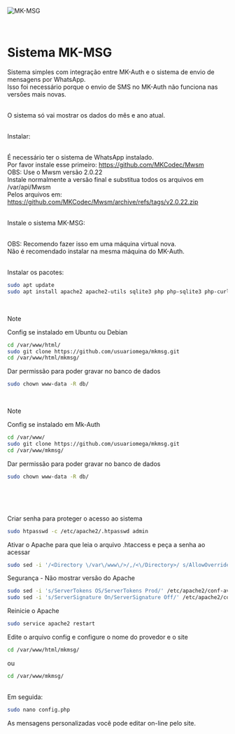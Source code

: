 ![MK-MSG](https://github.com/usuariomega/mkmsg/assets/70543919/f0ea5018-c46d-4ccb-a538-debe50d3cde6)


<br>

# Sistema MK-MSG

Sistema simples com integração entre MK-Auth e o sistema de envio de mensagens por WhatsApp.
<br>Isso foi necessário porque o envio de SMS no MK-Auth não funciona nas versões mais novas.

<br>O sistema só vai mostrar os dados do mês e ano atual.

<br>Instalar:
<br>

<br>É necessário ter o sistema de WhatsApp instalado. 
<br>Por favor instale esse primeiro: https://github.com/MKCodec/Mwsm
<br>OBS: Use o Mwsm versão 2.0.22
<br>Instale normalmente a versão final e substitua todos os arquivos em /var/api/Mwsm
<br>Pelos arquivos em: https://github.com/MKCodec/Mwsm/archive/refs/tags/v2.0.22.zip

<br>Instale o sistema MK-MSG:

<br>OBS: Recomendo fazer isso em uma máquina virtual nova. 
<br>Não é recomendado instalar na mesma máquina do MK-Auth.

<br>Instalar os pacotes:
```sh
sudo apt update
sudo apt install apache2 apache2-utils sqlite3 php php-sqlite3 php-curl git
```
<br>


> [!NOTE]
>Config se instalado em Ubuntu ou Debian
```sh
cd /var/www/html/
sudo git clone https://github.com/usuariomega/mkmsg.git
cd /var/www/html/mkmsg/
```
Dar permissão para poder gravar no banco de dados
```sh
sudo chown www-data -R db/
```
<br>


> [!NOTE]
> Config se instalado em Mk-Auth
```sh
cd /var/www/
sudo git clone https://github.com/usuariomega/mkmsg.git
cd /var/www/mkmsg/
```
Dar permissão para poder gravar no banco de dados
```sh
sudo chown www-data -R db/
```
<br><br>


<br>Criar senha para proteger o acesso ao sistema
```sh
sudo htpasswd -c /etc/apache2/.htpasswd admin
```

Ativar o Apache para que leia o arquivo .htaccess e peça a senha ao acessar
```sh
sudo sed -i '/<Directory \/var\/www\/>/,/<\/Directory>/ s/AllowOverride None/AllowOverride All/' /etc/apache2/apache2.conf
```

Segurança - Não mostrar versão do Apache
```sh
sudo sed -i 's/ServerTokens OS/ServerTokens Prod/' /etc/apache2/conf-available/security.conf
sudo sed -i 's/ServerSignature On/ServerSignature Off/' /etc/apache2/conf-available/security.conf
```

Reinicie o Apache
```sh
sudo service apache2 restart
```

Edite o arquivo config e configure o nome do provedor e o site
```sh
cd /var/www/html/mkmsg/
```
ou 
```sh
cd /var/www/mkmsg/
```
<br>Em seguida:
```sh
sudo nano config.php
```


As mensagens personalizadas você pode editar on-line pelo site.

